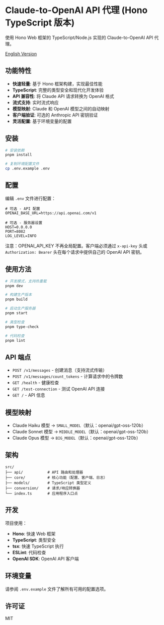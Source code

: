# Claude-to-OpenAI API 代理 (Hono TypeScript 版本)

使用 Hono Web 框架的 TypeScript/Node.js 实现的 Claude-to-OpenAI API 代理。

[English Version](./readme_en.md)

## 功能特性

- **快速轻量**: 基于 Hono 框架构建，实现最佳性能
- **TypeScript**: 完整的类型安全和现代化开发体验
- **API 兼容性**: 将 Claude API 请求转换为 OpenAI 格式
- **流式支持**: 实时流式响应
- **模型映射**: Claude 和 OpenAI 模型之间的自动映射
- **客户端验证**: 可选的 Anthropic API 密钥验证
- **灵活配置**: 基于环境变量的配置

## 安装

```bash
# 安装依赖
pnpm install

# 复制环境配置文件
cp .env.example .env
```

## 配置

编辑 `.env` 文件进行配置：

```env
# 可选 - API 配置
OPENAI_BASE_URL=https://api.openai.com/v1

# 可选 - 服务器设置
HOST=0.0.0.0
PORT=8082
LOG_LEVEL=INFO
```

注意：OPENAI_API_KEY 不再全局配置。客户端必须通过 `x-api-key` 头或 `Authorization: Bearer` 头在每个请求中提供自己的 OpenAI API 密钥。

## 使用方法

```bash
# 开发模式，支持热重载
pnpm dev

# 构建生产版本
pnpm build

# 启动生产服务器
pnpm start

# 类型检查
pnpm type-check

# 代码检查
pnpm lint
```

## API 端点

- `POST /v1/messages` - 创建消息（支持流式传输）
- `POST /v1/messages/count_tokens` - 计算请求中的令牌数
- `GET /health` - 健康检查
- `GET /test-connection` - 测试 OpenAI API 连接
- `GET /` - API 信息

## 模型映射

- Claude Haiku 模型 → `SMALL_MODEL`（默认：openai/gpt-oss-120b）
- Claude Sonnet 模型 → `MIDDLE_MODEL`（默认：openai/gpt-oss-120b）
- Claude Opus 模型 → `BIG_MODEL`（默认：openai/gpt-oss-120b）

## 架构

```
src/
├── api/           # API 路由和处理器
├── core/          # 核心功能（配置、客户端、日志）
├── models/        # TypeScript 类型定义
├── conversion/    # 请求/响应转换器
└── index.ts       # 应用程序入口点
```

## 开发

项目使用：
- **Hono**: 快速 Web 框架
- **TypeScript**: 类型安全
- **tsx**: 快速 TypeScript 执行
- **ESLint**: 代码检查
- **OpenAI SDK**: OpenAI API 客户端

## 环境变量

请参阅 `.env.example` 文件了解所有可用的配置选项。

## 许可证

MIT
